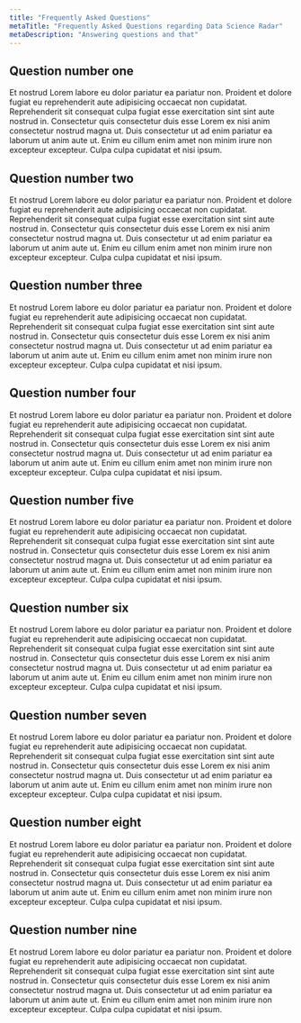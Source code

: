 ```yaml
---
title: "Frequently Asked Questions"
metaTitle: "Frequently Asked Questions regarding Data Science Radar"
metaDescription: "Answering questions and that"
---
```


## Question number one

Et nostrud Lorem labore eu dolor pariatur ea pariatur non. Proident et dolore fugiat eu reprehenderit aute adipisicing occaecat non cupidatat. Reprehenderit sit consequat culpa fugiat esse exercitation sint sint aute nostrud in. Consectetur quis consectetur duis esse Lorem ex nisi anim consectetur nostrud magna ut. Duis consectetur ut ad enim pariatur ea laborum ut anim aute ut. Enim eu cillum enim amet non minim irure non excepteur excepteur. Culpa culpa cupidatat et nisi ipsum.


## Question number two

Et nostrud Lorem labore eu dolor pariatur ea pariatur non. Proident et dolore fugiat eu reprehenderit aute adipisicing occaecat non cupidatat. Reprehenderit sit consequat culpa fugiat esse exercitation sint sint aute nostrud in. Consectetur quis consectetur duis esse Lorem ex nisi anim consectetur nostrud magna ut. Duis consectetur ut ad enim pariatur ea laborum ut anim aute ut. Enim eu cillum enim amet non minim irure non excepteur excepteur. Culpa culpa cupidatat et nisi ipsum.


## Question number three

Et nostrud Lorem labore eu dolor pariatur ea pariatur non. Proident et dolore fugiat eu reprehenderit aute adipisicing occaecat non cupidatat. Reprehenderit sit consequat culpa fugiat esse exercitation sint sint aute nostrud in. Consectetur quis consectetur duis esse Lorem ex nisi anim consectetur nostrud magna ut. Duis consectetur ut ad enim pariatur ea laborum ut anim aute ut. Enim eu cillum enim amet non minim irure non excepteur excepteur. Culpa culpa cupidatat et nisi ipsum.


## Question number four

Et nostrud Lorem labore eu dolor pariatur ea pariatur non. Proident et dolore fugiat eu reprehenderit aute adipisicing occaecat non cupidatat. Reprehenderit sit consequat culpa fugiat esse exercitation sint sint aute nostrud in. Consectetur quis consectetur duis esse Lorem ex nisi anim consectetur nostrud magna ut. Duis consectetur ut ad enim pariatur ea laborum ut anim aute ut. Enim eu cillum enim amet non minim irure non excepteur excepteur. Culpa culpa cupidatat et nisi ipsum.


## Question number five

Et nostrud Lorem labore eu dolor pariatur ea pariatur non. Proident et dolore fugiat eu reprehenderit aute adipisicing occaecat non cupidatat. Reprehenderit sit consequat culpa fugiat esse exercitation sint sint aute nostrud in. Consectetur quis consectetur duis esse Lorem ex nisi anim consectetur nostrud magna ut. Duis consectetur ut ad enim pariatur ea laborum ut anim aute ut. Enim eu cillum enim amet non minim irure non excepteur excepteur. Culpa culpa cupidatat et nisi ipsum.


## Question number six

Et nostrud Lorem labore eu dolor pariatur ea pariatur non. Proident et dolore fugiat eu reprehenderit aute adipisicing occaecat non cupidatat. Reprehenderit sit consequat culpa fugiat esse exercitation sint sint aute nostrud in. Consectetur quis consectetur duis esse Lorem ex nisi anim consectetur nostrud magna ut. Duis consectetur ut ad enim pariatur ea laborum ut anim aute ut. Enim eu cillum enim amet non minim irure non excepteur excepteur. Culpa culpa cupidatat et nisi ipsum.


## Question number seven

Et nostrud Lorem labore eu dolor pariatur ea pariatur non. Proident et dolore fugiat eu reprehenderit aute adipisicing occaecat non cupidatat. Reprehenderit sit consequat culpa fugiat esse exercitation sint sint aute nostrud in. Consectetur quis consectetur duis esse Lorem ex nisi anim consectetur nostrud magna ut. Duis consectetur ut ad enim pariatur ea laborum ut anim aute ut. Enim eu cillum enim amet non minim irure non excepteur excepteur. Culpa culpa cupidatat et nisi ipsum.


## Question number eight

Et nostrud Lorem labore eu dolor pariatur ea pariatur non. Proident et dolore fugiat eu reprehenderit aute adipisicing occaecat non cupidatat. Reprehenderit sit consequat culpa fugiat esse exercitation sint sint aute nostrud in. Consectetur quis consectetur duis esse Lorem ex nisi anim consectetur nostrud magna ut. Duis consectetur ut ad enim pariatur ea laborum ut anim aute ut. Enim eu cillum enim amet non minim irure non excepteur excepteur. Culpa culpa cupidatat et nisi ipsum.


## Question number nine

Et nostrud Lorem labore eu dolor pariatur ea pariatur non. Proident et dolore fugiat eu reprehenderit aute adipisicing occaecat non cupidatat. Reprehenderit sit consequat culpa fugiat esse exercitation sint sint aute nostrud in. Consectetur quis consectetur duis esse Lorem ex nisi anim consectetur nostrud magna ut. Duis consectetur ut ad enim pariatur ea laborum ut anim aute ut. Enim eu cillum enim amet non minim irure non excepteur excepteur. Culpa culpa cupidatat et nisi ipsum.


